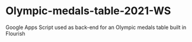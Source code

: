 # Olympic-medals-table-2021-WS
Google Apps Script used as back-end for an Olympic medals table built in Flourish
